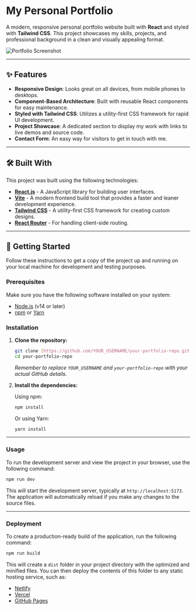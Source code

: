 # My Personal Portfolio

A modern, responsive personal portfolio website built with **React** and styled with **Tailwind CSS**. This project showcases my skills, projects, and professional background in a clean and visually appealing format.

![Portfolio Screenshot](https://i.ibb.co/8Dj4tx5D/Screenshot-2025-08-04-013523.png)

---

## ✨ Features

-   **Responsive Design**: Looks great on all devices, from mobile phones to desktops.
-   **Component-Based Architecture**: Built with reusable React components for easy maintenance.
-   **Styled with Tailwind CSS**: Utilizes a utility-first CSS framework for rapid UI development.
-   **Project Showcase**: A dedicated section to display my work with links to live demos and source code.
-   **Contact Form**: An easy way for visitors to get in touch with me.

---

## 🛠️ Built With

This project was built using the following technologies:

-   [**React.js**](https://reactjs.org/) - A JavaScript library for building user interfaces.
-   [**Vite**](https://vitejs.dev/) - A modern frontend build tool that provides a faster and leaner development experience.
-   [**Tailwind CSS**](https://tailwindcss.com/) - A utility-first CSS framework for creating custom designs.
-   [**React Router**](https://reactrouter.com/) - For handling client-side routing.

---

## 🚀 Getting Started

Follow these instructions to get a copy of the project up and running on your local machine for development and testing purposes.

### Prerequisites

Make sure you have the following software installed on your system:

-   [Node.js](https://nodejs.org/) (v14 or later)
-   [npm](https://www.npmjs.com/) or [Yarn](https://yarnpkg.com/)

### Installation

1.  **Clone the repository:**

    ```bash
    git clone [https://github.com/YOUR_USERNAME/your-portfolio-repo.git](https://github.com/YOUR_USERNAME/your-portfolio-repo.git)
    cd your-portfolio-repo
    ```

    *Remember to replace `YOUR_USERNAME` and `your-portfolio-repo` with your actual GitHub details.*

2.  **Install the dependencies:**

    Using npm:
    ```bash
    npm install
    ```

    Or using Yarn:
    ```bash
    yarn install
    ```

---

### Usage

To run the development server and view the project in your browser, use the following command:

```bash
npm run dev
```

This will start the development server, typically at `http://localhost:5173`. The application will automatically reload if you make any changes to the source files.

---

### Deployment

To create a production-ready build of the application, run the following command:

```bash
npm run build
```

This will create a `dist` folder in your project directory with the optimized and minified files. You can then deploy the contents of this folder to any static hosting service, such as:

-   [Netlify](https://www.netlify.com/)
-   [Vercel](https://vercel.com/)
-   [GitHub Pages](https://pages.github.com/)


